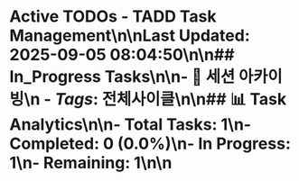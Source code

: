 # Active TODOs - TADD Task Management\n\n**Last Updated**: 2025-09-05 08:04:50\n\n## In_Progress Tasks\n\n- 🔄  세션 아카이빙\n  - *Tags*: 전체사이클\n\n## 📊 Task Analytics\n\n- **Total Tasks**: 1\n- **Completed**: 0 (0.0%)\n- **In Progress**: 1\n- **Remaining**: 1\n\n